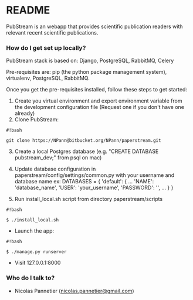 # README #

PubStream is an webapp that provides scientific publication readers with relevant
 recent scientific publications.

### How do I get set up locally? ###

PubStream stack is based on: Django, PostgreSQL, RabbitMQ, Celery

Pre-requisites are: pip (the python package management system), virtualenv, PostgreSQL, RabbitMQ.

Once you get the pre-requisites installed, follow these steps to get started:

1. Create you virtual environment and export environment variable from the development configuration file (Request one if you don't have one already)
2. Clone PubStream: 
```
#!bash

git clone https://NPann@bitbucket.org/NPann/paperstream.git
```

3. Create a local Postgres database (e.g. "CREATE DATABASE pubstream_dev;" from psql on mac)
4. Update database configuration in paperstream/config/settings/common.py with your username and database name
   ex: 
   DATABASES = {
      'default': {
          ...
          'NAME': 'database_name',
          'USER': 'your_username',
          'PASSWORD': '',
          ...
      }
   }
   
3. Run install_local.sh script from directory paperstream/scripts

```
#!bash

$ ./install_local.sh
```

* Launch the app:

```
#!bash

$ ./manage.py runserver
```

* Visit 127.0.0.1:8000

### Who do I talk to? ###

* Nicolas Pannetier (nicolas.pannetier@gmail.com)



